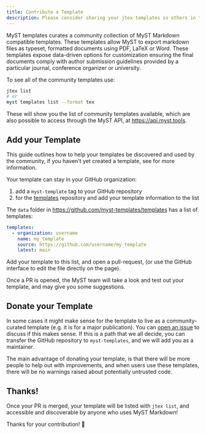 ```yaml
---
title: Contribute a Template
description: Please consider sharing your jtex templates so others in the MyST community can make use of your work and potentially improve it. There is an API to list all templates, and when you contribute it, your template will show up in command line queries, like listing all `myst templates`.
---
```


MyST templates curates a community collection of MyST Markdown compatible templates. These templates allow MyST to export markdown files as typeset, formatted documents using PDF, LaTeX or Word. These templates expose data-driven options for customization ensuring the final documents comply with author submission guidelines provided by a particular journal, conference organizer or university.

To see all of the community templates use:

```bash
jtex list
# or
myst templates list --format tex
```

These will show you the list of community templates available, which are also possible to access through the MyST API, at https://api.myst.tools.

## Add your Template

This guide outlines how to help your templates be discovered and used by the community, if you haven't yet created a template, see [](./create-a-latex-template.md) for more information.

Your template can stay in your GitHub organization:

1. add a `myst-template` tag to your GitHub repository
2. for the [templates](https://github.com/myst-templates/templates) repository and add your template information to the list

The `data` folder in <https://github.com/myst-templates/templates> has a list of templates:

```yaml
templates:
  - organization: username
    name: my_template
    source: https://github.com/username/my_template
    latest: main
```

Add your template to this list, and open a pull-request, (or use the GitHub interface to edit the file directly on the page).

Once a PR is opened, the MyST team will take a look and test out your template, and may give you some suggestions.

## Donate your Template

In some cases it might make sense for the template to live as a community-curated template (e.g. it is for a major publication). You can [open an issue](https://github.com/myst-templates/templates/issues) to discuss if this makes sense.
If this is a path that we all decide, you can transfer the GitHub repository to `myst-templates`, and we will add you as a maintainer.

The main advantage of donating your template, is that there will be more people to help out with improvements, and when users use these templates, there will be no warnings raised about potentially untrusted code.

## Thanks!

Once your PR is merged, your template will be listed with `jtex list`, and accessible and discoverable by anyone who uses MyST Markdown!

Thanks for your contribution! 💚
